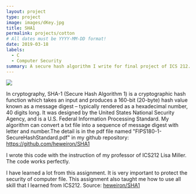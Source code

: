 ```yaml
---
layout: project
type: project
image: images/dKey.jpg
title: SHA1
permalink: projects/cotton
# All dates must be YYYY-MM-DD format!
date: 2019-03-18
labels:
  - C
  - Computer Security
summary: A secure hash algorithm I write for final project of ICS 212.
---
```


<img class="ui image" src="{{ site.baseurl }}/images/SHA1.jpg">


In cryptography, SHA-1 (Secure Hash Algorithm 1) is a cryptographic hash function which takes an input and produces a 160-bit (20-byte) hash value known as a message digest – typically rendered as a hexadecimal number, 40 digits long. 
It was designed by the United States National Security Agency, and is a U.S. Federal Information Processing Standard.
My algorithm can convert a txt file into a sequence of message digest with letter and number.The detail is in the pdf file named "FIPS180-1-SecureHashStandard.pdf" in my github repository: https://github.com/heweiron/SHA1

I wrote this code with the instruction of my professor of ICS212 Lisa Miller. The code works perfectly.

I have learned a lot from this assignment. It is very important to protect the security of computer file. This assignment also taught me how to use all skill that I learned from ICS212.
Source: <a href="https://github.com/heweiron/SHA1"><i class="large github icon"></i>heweiron/SHA1</a>


